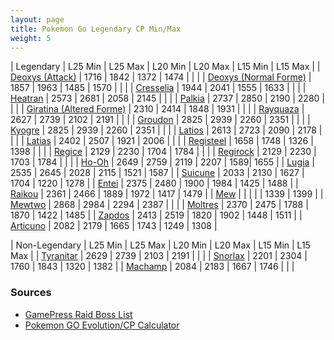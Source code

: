 ```yaml
---
layout: page
title: Pokemon Go Legendary CP Min/Max
weight: 5
---
```


| Legendary  |  L25 Min  |  L25 Max  |  L20 Min  |  L20 Max  |  L15 Min  |  L15 Max  |
| [Deoxys (Attack)](https://db.pokemongohub.net/pokemon/386?form=Attack)  | 1716 | 1842 | 1372 | 1474 | | |
| [Deoxys (Normal Forme)](https://db.pokemongohub.net/pokemon/386)  | 1857 | 1963 | 1485 | 1570 | | |
| [Cresselia](https://db.pokemongohub.net/pokemon/488)  | 1944 | 2041 | 1555 | 1633 | | |
| [Heatran](https://db.pokemongohub.net/pokemon/485)  | 2573 | 2681 | 2058 | 2145 | | |
| [Palkia](https://db.pokemongohub.net/pokemon/484)  | 2737 | 2850 | 2190 | 2280 | | |
| [Giratina (Altered Forme)](https://db.pokemongohub.net/pokemon/487?form=Altered)  | 2310 | 2414 | 1848 | 1931 | | |
| [Rayquaza](https://db.pokemongohub.net/pokemon/384)  | 2627 | 2739 | 2102 | 2191 | | |
| [Groudon](https://db.pokemongohub.net/pokemon/383)  | 2825 | 2939 | 2260 | 2351 | | |
| [Kyogre](https://db.pokemongohub.net/pokemon/382)  | 2825 | 2939 | 2260 | 2351 | | |
| [Latios](https://db.pokemongohub.net/pokemon/381)  | 2613 | 2723 | 2090 | 2178 | | |
| [Latias](https://db.pokemongohub.net/pokemon/380)  | 2402 | 2507 | 1921 | 2006 | | |
| [Registeel](https://db.pokemongohub.net/pokemon/379)  | 1658 | 1748 | 1326 | 1398 | | |
| [Regice](https://db.pokemongohub.net/pokemon/378)  | 2129 | 2230 | 1704 | 1784 | | |
| [Regirock](https://db.pokemongohub.net/pokemon/377)  | 2129 | 2230 | 1703 | 1784 | | |
| [Ho-Oh](https://db.pokemongohub.net/pokemon/250)  | 2649 | 2759 | 2119 | 2207 | 1589| 1655 |
| [Lugia](https://db.pokemongohub.net/pokemon/249)  | 2535 | 2645 | 2028 | 2115 | 1521 | 1587 |
| [Suicune](https://db.pokemongohub.net/pokemon/245)  | 2033 | 2130 | 1627 | 1704 | 1220 | 1278 |
| [Entei](https://db.pokemongohub.net/pokemon/244)  | 2375 | 2480 | 1900 | 1984 | 1425 | 1488 |
| [Raikou](https://db.pokemongohub.net/pokemon/243)  | 2361 | 2466 | 1889 | 1972 | 1417 | 1479 |
| [Mew](https://db.pokemongohub.net/pokemon/151)  |  |  |  |  | 1339 | 1399 |
| [Mewtwo](https://db.pokemongohub.net/pokemon/150)  | 2868 | 2984 | 2294 | 2387 | | |
| [Moltres](https://db.pokemongohub.net/pokemon/146)  | 2370 | 2475 | 1788 | 1870 | 1422 | 1485 |
| [Zapdos](https://db.pokemongohub.net/pokemon/145)  | 2413 | 2519 | 1820 | 1902 | 1448 | 1511 |
| [Articuno](https://db.pokemongohub.net/pokemon/144)  | 2082 | 2179 | 1665 | 1743 | 1249 | 1308 |

| Non-Legendary  |  L25 Min  |  L25 Max  |  L20 Min  |  L20 Max  |  L15 Min  |  L15 Max  |
| [Tyranitar](https://db.pokemongohub.net/pokemon/248)  | 2629 | 2739 | 2103 | 2191 | | |
| [Snorlax](https://db.pokemongohub.net/pokemon/248)  | 2201 | 2304 | 1760 | 1843 | 1320 | 1382 |
| [Machamp](https://db.pokemongohub.net/pokemon/68)  | 2084 | 2183 | 1667 | 1746 | | |

### Sources
- [GamePress Raid Boss List](https://pokemongo.gamepress.gg/raid-boss-list)
- [Pokemon GO Evolution/CP Calculator](https://pokemongo.gamepress.gg/cpcalc#/)
